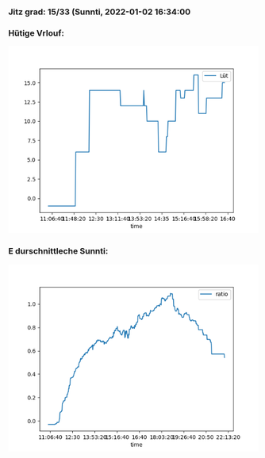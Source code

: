### Jitz grad: 15/33 (Sunnti, 2022-01-02 16:34:00

### Hütige Vrlouf:
![Graph](Today.png)

### E durschnittleche Sunnti:
![Graph](Sunnti.png)